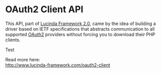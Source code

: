 # OAuth2 Client API

This API, part of [Lucinda Framework 2.0](http://www.lucinda-framework.com), came by the idea of building a driver based on IETF specifications that abstracts communication to all supported [OAuth2](http://www.lucinda-framework.com/blog/how-is-oauth2-working) providers without forcing you to download their PHP clients.

Test

Read more here:<br/>
http://www.lucinda-framework.com/oauth2-client
